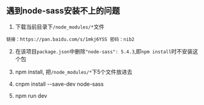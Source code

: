
## 遇到node-sass安装不上的问题

1. 下载当前目录下`/node_modules/*`文件 

`
链接：https://pan.baidu.com/s/1mkj6YSS 密码：nib2
`

2. 在该项目`package.json`中删除`"node-sass": 5.4.3`,即`npm install`时不安装这个包

3. npm install, 把`/node_modules/*`下5个文件放进去

4. cnpm install --save-dev node-sass

5. npm run dev

